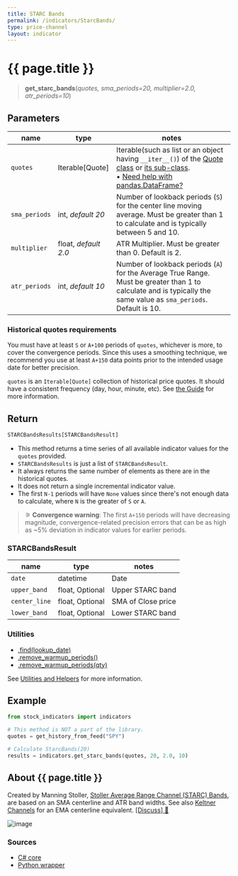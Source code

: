 ```yaml
---
title: STARC Bands
permalink: /indicators/StarcBands/
type: price-channel
layout: indicator
---
```


# {{ page.title }}

><span class="indicator-syntax">**get_starc_bands**(*quotes, sma_periods=20, multiplier=2.0, atr_periods=10*)</span>

## Parameters

| name | type | notes
| -- |-- |--
| `quotes` | Iterable[Quote] | Iterable(such as list or an object having `__iter__()`) of the [Quote class]({{site.baseurl}}/guide/#historical-quotes) or [its sub-class]({{site.baseurl}}/guide/#using-custom-quote-classes). <br><span class='qna-dataframe'> • [Need help with pandas.DataFrame?]({{site.baseurl}}/guide/#using-pandasdataframe)</span>
| `sma_periods` | int, *default 20* | Number of lookback periods (`S`) for the center line moving average.  Must be greater than 1 to calculate and is typically between 5 and 10.
| `multiplier` | float, *default 2.0* | ATR Multiplier. Must be greater than 0.  Default is 2.
| `atr_periods` | int, *default 10* | Number of lookback periods (`A`) for the Average True Range.  Must be greater than 1 to calculate and is typically the same value as `sma_periods`.  Default is 10.

### Historical quotes requirements

You must have at least `S` or `A+100` periods of `quotes`, whichever is more, to cover the convergence periods.  Since this uses a smoothing technique, we recommend you use at least `A+150` data points prior to the intended usage date for better precision.

`quotes` is an `Iterable[Quote]` collection of historical price quotes.  It should have a consistent frequency (day, hour, minute, etc).  See [the Guide]({{site.baseurl}}/guide/#historical-quotes) for more information.

## Return

```python
STARCBandsResults[STARCBandsResult]
```

- This method returns a time series of all available indicator values for the `quotes` provided.
- `STARCBandsResults` is just a list of `STARCBandsResult`.
- It always returns the same number of elements as there are in the historical quotes.
- It does not return a single incremental indicator value.
- The first `N-1` periods will have `None` values since there's not enough data to calculate, where `N` is the greater of `S` or `A`.

> &#9886; **Convergence warning**: The first `A+150` periods will have decreasing magnitude, convergence-related precision errors that can be as high as ~5% deviation in indicator values for earlier periods.

### STARCBandsResult

| name | type | notes
| -- |-- |--
| `date` | datetime | Date
| `upper_band` | float, Optional | Upper STARC band
| `center_line` | float, Optional | SMA of Close price
| `lower_band` | float, Optional | Lower STARC band

### Utilities

- [.find(lookup_date)]({{site.baseurl}}/utilities#find-indicator-result-by-date)
- [.remove_warmup_periods()]({{site.baseurl}}/utilities#remove-warmup-periods)
- [.remove_warmup_periods(qty)]({{site.baseurl}}/utilities#remove-warmup-periods)

See [Utilities and Helpers]({{site.baseurl}}/utilities#utilities-for-indicator-results) for more information.

## Example

```python
from stock_indicators import indicators

# This method is NOT a part of the library.
quotes = get_history_from_feed("SPY")

# Calculate StarcBands(20)
results = indicators.get_starc_bands(quotes, 20, 2.0, 10)
```

## About {{ page.title }}

Created by Manning Stoller, [Stoller Average Range Channel (STARC) Bands](https://www.investopedia.com/terms/s/starc.asp), are based on an SMA centerline and ATR band widths.  See also [Keltner Channels](../Keltner#content) for an EMA centerline equivalent.
[[Discuss] &#128172;]({{site.dotnet.repo}}/discussions/292 "Community discussion about this indicator")

![image]({{site.dotnet.charts}}/StarcBands.png)

### Sources

- [C# core]({{site.dotnet.src}}/s-z/StarcBands/StarcBands.Series.cs)
- [Python wrapper]({{site.python.src}}/starc_bands.py)

